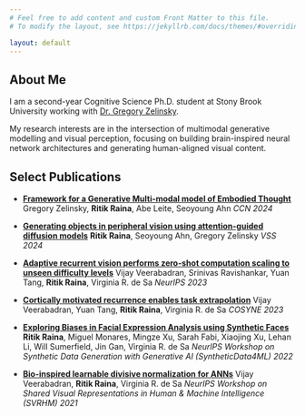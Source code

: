 ```yaml
---
# Feel free to add content and custom Front Matter to this file.
# To modify the layout, see https://jekyllrb.com/docs/themes/#overriding-theme-defaults

layout: default
---
```


## About Me
I am a second-year Cognitive Science Ph.D. student at Stony Brook University working with [Dr. Gregory Zelinsky](https://www.stonybrook.edu/commcms/psychology/faculty/faculty_profiles/gzelinsky). 

My research interests are in the intersection of multimodal generative modelling and visual perception, focusing on building brain-inspired neural network architectures and generating human-aligned visual content.

## Select Publications
- **[Framework for a Generative Multi-modal model of Embodied Thought](https://2024.ccneuro.org/pdf/634_Paper_authored_CCN_2024_Zelinsky-FINAL.pdf)**
Gregory Zelinsky, **Ritik Raina**, Abe Leite, Seoyoung Ahn
  *CCN 2024*

- **[Generating objects in peripheral vision using attention-guided diffusion models](https://jov.arvojournals.org/article.aspx?articleid=2801786)**
  **Ritik Raina**, Seoyoung Ahn, Gregory Zelinsky
  *VSS 2024*

- **[Adaptive recurrent vision performs zero-shot computation scaling to unseen difficulty levels](https://arxiv.org/abs/2311.06964)**
  Vijay Veerabadran, Srinivas Ravishankar, Yuan Tang, **Ritik Raina**, Virginia R. de Sa
  *NeurIPS 2023*

- **[Cortically motivated recurrence enables task extrapolation](https://drive.google.com/file/d/1Onf04NMijI0RowD-QCPTJGl9vrsnP38E/view)**
  Vijay Veerabadran, Yuan Tang, **Ritik Raina**, Virginia R. de Sa
  *COSYNE 2023*

- **[Exploring Biases in Facial Expression Analysis using Synthetic Faces](https://drive.google.com/file/d/1Onf04NMijI0RowD-QCPTJGl9vrsnP38E/view)**
  **Ritik Raina**, Miguel Monares, Mingze Xu, Sarah Fabi, Xiaojing Xu, Lehan Li, Will Sumerfield, Jin Gan, Virginia R. de Sa
  *NeurIPS Workshop on Synthetic Data Generation with Generative AI (SyntheticData4ML) 2022*

- **[Bio-inspired learnable divisive normalization for ANNs](https://openreview.net/pdf?id=-ZOjASLOsrV)**
  Vijay Veerabadran, **Ritik Raina**, Virginia R. de Sa
  *NeurIPS Workshop on Shared Visual Representations in Human & Machine Intelligence (SVRHM) 2021*


